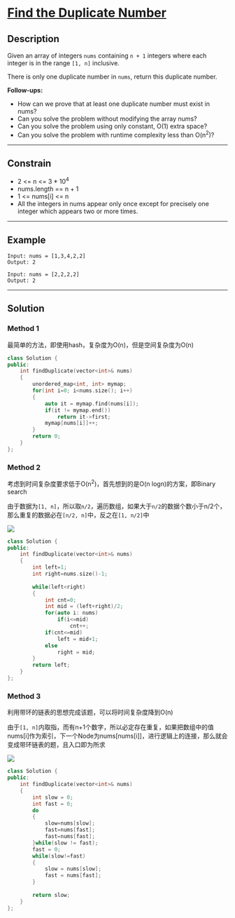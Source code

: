 # [Find the Duplicate Number](https://leetcode.com/problems/find-the-duplicate-number/)

## Description
Given an array of integers `nums` containing `n + 1` integers where each integer is in the range `[1, n]` inclusive.

There is only one duplicate number in `nums`, return this duplicate number.

**Follow-ups:**

- How can we prove that at least one duplicate number must exist in nums? 
- Can you solve the problem without modifying the array nums?
- Can you solve the problem using only constant, O(1) extra space?
- Can you solve the problem with runtime complexity less than O(n<sup>2</sup>)?

---

## Constrain


- 2 <= n <= 3 * 10<sup>4</sup>
- nums.length == n + 1
- 1 <= nums[i] <= n
- All the integers in nums appear only once except for precisely one integer which appears two or more times.


---

## Example

```
Input: nums = [1,3,4,2,2]
Output: 2
```

```
Input: nums = [2,2,2,2]
Output: 2
```

---

## Solution
### Method 1
最简单的方法，即使用hash，复杂度为O(n)，但是空间复杂度为O(n)

```c++
class Solution {
public:
    int findDuplicate(vector<int>& nums) 
    {
        unordered_map<int, int> mymap;
        for(int i=0; i<nums.size(); i++)
        {
            auto it = mymap.find(nums[i]);
            if(it != mymap.end())
                return it->first;
            mymap[nums[i]]++;
        }
        return 0;
    }
};
```

### Method 2
考虑到时间复杂度要求低于O(n<sup>2</sup>)，首先想到的是O(n logn)的方案，即Binary search

由于数据为`[1, n]`，所以取`n/2`，遍历数组，如果大于`n/2`的数据个数小于n/2个，那么重复的数据必在`[n/2, n]`中，反之在`[1, n/2]`中

<a href="https://sm.ms/image/lWeB7EmUqgcRFLQ" target="_blank"><img src="https://i.loli.net/2020/10/29/lWeB7EmUqgcRFLQ.jpg" ></a>

```c++
class Solution {
public:
    int findDuplicate(vector<int>& nums) 
    {
        int left=1;
        int right=nums.size()-1;
        
        while(left<right)
        {
            int cnt=0;
            int mid = (left+right)/2;
            for(auto i: nums)
                if(i<=mid)
                    cnt++;
            if(cnt<=mid)
                left = mid+1;
            else
                right = mid;
        }
        return left;
    }
};
```

### Method 3
利用带环的链表的思想完成该题，可以将时间复杂度降到O(n)

由于`[1, n]`内取指，而有n+1个数字，所以必定存在重复，如果把数组中的值nums[i]作为索引，下一个Node为nums[nums[i]]，进行逻辑上的连接，那么就会变成带环链表的题，且入口即为所求

<a href="https://sm.ms/image/tZkHJLqfe1MUhAI" target="_blank"><img src="https://i.loli.net/2020/10/29/tZkHJLqfe1MUhAI.jpg" ></a>

```c++
class Solution {
public:
    int findDuplicate(vector<int>& nums) 
    {
        int slow = 0;
        int fast = 0;
        do
        {
            slow=nums[slow];
            fast=nums[fast];
            fast=nums[fast];
        }while(slow != fast);
        fast = 0;
        while(slow!=fast)
        {
            slow = nums[slow];
            fast = nums[fast];
        }
        
        return slow;
    }
};
```

